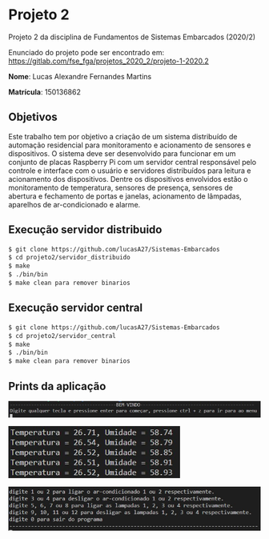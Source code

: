 # Projeto 2
Projeto 2 da disciplina de Fundamentos de Sistemas Embarcados (2020/2)

Enunciado do projeto pode ser encontrado em: https://gitlab.com/fse_fga/projetos_2020_2/projeto-1-2020.2

**Nome**: Lucas Alexandre Fernandes Martins

**Matrícula**: 150136862

## Objetivos 

Este trabalho tem por objetivo a criação de um sistema distribuído de automação residencial para monitoramento e acionamento de sensores e dispositivos. O sistema deve ser desenvolvido para funcionar em um conjunto de placas Raspberry Pi com um servidor central responsável pelo controle e interface com o usuário e servidores distribuídos para leitura e acionamento dos dispositivos. Dentre os dispositivos envolvidos estão o monitoramento de temperatura, sensores de presença, sensores de abertura e fechamento de portas e janelas, acionamento de lâmpadas, aparelhos de ar-condicionado e alarme.

## Execução servidor distribuido
```sh
$ git clone https://github.com/lucasA27/Sistemas-Embarcados
$ cd projeto2/servidor_distribuido
$ make
$ ./bin/bin
$ make clean para remover binarios
```

## Execução servidor central
```sh
$ git clone https://github.com/lucasA27/Sistemas-Embarcados
$ cd projeto2/servidor_central
$ make
$ ./bin/bin
$ make clean para remover binarios
```

## Prints da aplicação

![img1](./img/img1.jpg)

![img2](./img/img2.jpg)

![img2](./img/img3.jpg)
